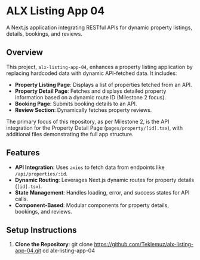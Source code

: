 # ALX Listing App 04

A Next.js application integrating RESTful APIs for dynamic property listings, details, bookings, and reviews.

## Overview

This project, `alx-listing-app-04`, enhances a property listing application by replacing hardcoded data with dynamic API-fetched data. It includes:

- **Property Listing Page**: Displays a list of properties fetched from an API.
- **Property Detail Page**: Fetches and displays detailed property information based on a dynamic route ID (Milestone 2 focus).
- **Booking Page**: Submits booking details to an API.
- **Review Section**: Dynamically fetches property reviews.

The primary focus of this repository, as per Milestone 2, is the API integration for the Property Detail Page (`pages/property/[id].tsx`), with additional files demonstrating the full app structure.

## Features

- **API Integration**: Uses `axios` to fetch data from endpoints like `/api/properties/:id`.
- **Dynamic Routing**: Leverages Next.js dynamic routes for property details (`[id].tsx`).
- **State Management**: Handles loading, error, and success states for API calls.
- **Component-Based**: Modular components for property details, bookings, and reviews.

## Setup Instructions

1. **Clone the Repository**:
   git clone https://github.com/Teklemuz/alx-listing-app-04.git
   cd alx-listing-app-04
